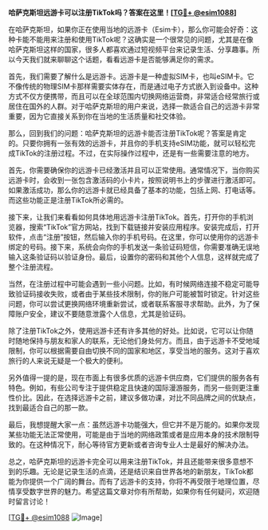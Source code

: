 **哈萨克斯坦远游卡可以注册TikTok吗？答案在这里！[[TG💪+ @esim1088](https://t.me/s/esim1088)]**

在哈萨克斯坦，如果你正在使用当地的远游卡（Esim卡），那么你可能会好奇：这种卡能不能用来注册和使用TikTok呢？这确实是一个很常见的问题，尤其是在像哈萨克斯坦这样的国家，很多人都喜欢通过短视频平台来记录生活、分享趣事。所以今天我们就来聊聊这个话题，看看远游卡是否能够满足你的需求。

首先，我们需要了解什么是远游卡。远游卡是一种虚拟SIM卡，也叫eSIM卡。它不像传统的物理SIM卡那样需要实体存在，而是通过电子方式嵌入到设备中。这种方式不仅方便携带，而且可以在全球范围内切换网络运营商，非常适合经常旅行或居住在国外的人群。对于哈萨克斯坦的用户来说，选择一款适合自己的远游卡非常重要，因为它直接关系到你在当地的生活质量和社交体验。

那么，回到我们的问题：哈萨克斯坦的远游卡能否注册TikTok呢？答案是肯定的。只要你拥有一张有效的远游卡，并且你的手机支持eSIM功能，就可以轻松完成TikTok的注册过程。不过，在实际操作过程中，还是有一些需要注意的地方。

首先，你需要确保你的远游卡已经激活并且可以正常使用。通常情况下，当你购买远游卡时，会收到一张包含激活码的小卡片，按照说明书上的步骤进行激活即可。如果激活成功，那么你的远游卡就已经具备了基本的功能，包括上网、打电话等。而这些功能正是注册TikTok所必需的。

接下来，让我们来看看如何具体地用远游卡注册TikTok。首先，打开你的手机浏览器，搜索“TikTok”官方网站，找到下载链接并安装应用程序。安装完成后，打开软件，点击“注册”按钮，然后输入你的手机号码。在这里，你可以使用你的远游卡绑定的号码。接下来，系统会向你的手机发送一条验证码短信，你需要准确无误地输入这条验证码以验证身份。最后，设置你的密码和其他个人信息，这样就完成了整个注册流程。

当然，在注册过程中可能会遇到一些小问题。比如，有时候网络连接不稳定可能导致验证码接收失败，或者由于某些技术限制，你的账户可能被暂时锁定。针对这些问题，你可以尝试更换网络环境重新尝试，或者联系客服寻求帮助。此外，为了保障账户安全，建议不要随意泄露个人信息，尤其是验证码。

除了注册TikTok之外，使用远游卡还有许多其他的好处。比如说，它可以让你随时随地保持与朋友和家人的联系，无论他们身处何方。而且，由于远游卡不受地域限制，你可以根据需要自由切换不同的国家和地区，享受当地的服务。这对于喜欢旅行的人来说无疑是一个极大的便利。

另外值得一提的是，现在市面上有很多优质的远游卡供应商，它们提供的服务各有特色。例如，有些公司专注于提供稳定且快速的国际漫游服务，而另一些则更注重性价比。因此，在选择远游卡之前，建议多做功课，对比不同品牌之间的优缺点，找到最适合自己的那一款。

最后，我想提醒大家一点：虽然远游卡功能强大，但它并不是万能的。如果你发现某些功能无法正常使用，可能是由于当地的网络政策或者是应用本身的技术限制导致的。在这种情况下，耐心等待官方更新或者咨询专业人士是最好的解决办法。

总之，哈萨克斯坦的远游卡完全可以用来注册TikTok，并且还能带来很多意想不到的乐趣。无论是记录生活的点滴，还是结识来自世界各地的新朋友，TikTok都能为你提供一个广阔的舞台。而有了远游卡的支持，你将不再受限于地理位置，尽情享受数字世界的魅力。希望这篇文章对你有所帮助，如果你有任何疑问，欢迎随时留言讨论！

[[TG💪+ @esim1088](https://t.me/s/esim1088) ![Image](https://i.postimg.cc/4NQfJmqS/Snipaste-2025-05-13-00-14-12.png)]